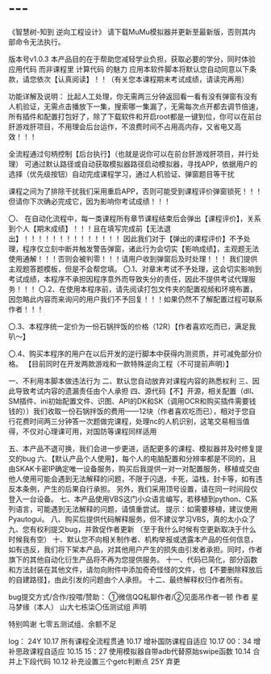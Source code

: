 # ---
《智慧树-知到 逆向工程设计》
请下载MuMu模拟器并更新至最新版，否则其内部命令无法执行。

版本号v1.0.3
本产品目的在于帮助您减轻学业负担，获取必要的学分，同时体验 应用代码 而非课程里 计算代码 的魅力
应用本软件脚本将默认您自动同意以下条款，请您依次【认真阅读】！！（有关您本课程期末考试成绩，请读完再用）

功能详解及说明：
比起人工处理，你无需两三分钟返回看一看有没有弹窗有没有人机验证，无需点击播放下一集，搜索哪一集漏了，无需每次点开都去调节倍速，所有插件和配置打包好了，除了下载软件和开启root都是一键到位，你可以在前台肝游戏肝项目，不用理会后台运作，不浪费时间不占用高内存，又省电又高效！！！

全流程通过句柄控制【后台执行】（也就是说你可以在前台肝游戏肝项目，并行处理）
可通过默认路径或自动获取模拟器路径启动模拟器，寻找APP，依据用户的选择（优先级按钮）自动完成课程学习，通过人机验证、弹窗题目等干扰

课程之间为了排除干扰我们采用重启APP，否则可能受到课程评价弹窗锁死！！！
但请你下次确必完成它，因为影响你考试成绩！！！

〇、
在自动化流程中，每一类课程所有章节课程结束后会弹出【课程评价】，关系到个人【期末成绩】！！！且在填写完成前【无法退出】！！！！！！！！！！！！！！
因此我们对于【弹出的课程评价】不予处理，程序仅立刻中断并触发警告弹窗，诸此行为会切实【影响成绩】，主观题无法使用通解！！！否则会被判零！！！请用户收到弹窗后及时处理！！！
我们提供主观题答题模板，但是不会帮您填。
〇.1、对章末考试不予处理，这会切实影响到考试成绩，本程序不承担因程序意外而导致失分的责任，因此不提供考试代理服务！！！
〇.2、在使用本程序前，请先阅读打包文件夹的配置视频和环境布置，因忽略此内容而来询问的用户我们不予回复！！！如果仍然不了解配置过程可联系作者！！！

〇.3、本程序统一定价为一份石锅拌饭的价格（12R）【作者喜欢吃而已，满足我叭～】

〇.4、购买本程序的用户在以后开发的逆行脚本中获得内测资质，并可减免部分价格。
【目前同时在开发两款游戏和一款特殊逆向工程（不可提前声明）】

一、不利用本脚本做违法行为
二、默认您自动放弃对课程内容的熟悉权利
三、因此导致考试内容的遗漏责任由个人承担
四、源代码【不】开源，相关配置（dll、SM插件、ini初始配置文件、识图、API的DK和SK（调用OCR和购买插件需要钱钱的））我们收取一份石锅拌饭的费用——12块（作者喜欢吃而已），相对于您自行花费时间两三分钟答一次题做完课程，处理nc的人机识别，这笔交易相当值得，不仅对心理课可用，对国防等课程同样适用

五、本产品不退可换，我们会进一步更进，适配更多的课程、模拟器并及时修复提交的bug
六、【默认产品个人使用】，每个人的电脑配置和分辨率都是不同的，且由SKAK卡密IP确定唯一设备服务，购买后我提供一对一对配置服务，移植或交由他人使用可能会遇到无法解释的问题，不限于闪退，卡死，溢栈，封卡等，如有违反本条例，产生的后果自行承担。
另外，我们采用顶号设置，请在同一时间段仅登入一台设备。
七、本产品使用VBS这门小众语言编写，若移植到python、C系列语言，可能遇到无法解释的问题，请慎重尝试。
提示：如需要移植，建议使用Pyautogui。
八、购买后提供代码解释服务，但不建议学习VBS，真的太小众了
九、您有权利提交bug，并敦促作者更新
（至于我什么时候有空更新取决于什么时候我有空）
十、默认您不向相关制作者、机构举报或透露本产品的任何信息，如有违反，我们将下架本产品，对其他用户产生的损失由引发者承担。同时，作者旗下的其他自动化衍生产品将不再为您提供服务。
十一、代码已简化，部分函数和方法封装在其他文件，请勿向附件中添加奇奇怪怪的文件，也【不要删除释放后的自建路径】，由此引发的问题由个人承担。
十二、最终解释权归作者所有。

bug提交方式/合作/投喂/赞助：
①微信QQ私聊作者/②见面吊作者一顿
作者 星马梦缘（本人）
山大七栋柒〇伍测试组    声明

特别鸣谢 七零五测试组、余额不足

log：
24Y
10.17 所有课程全流程贯通
10.17 增补国防课程自适应
10.17 00：34 增补思政课程自适应
10.15 15：27 使用模拟器自带adb代替原始swipe函数
10.14 合并上下段代码
10.12 补充设置三个getc判断点
25Y
弃更
